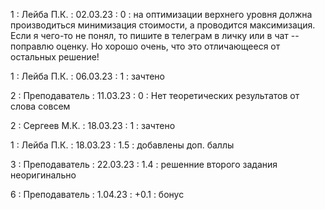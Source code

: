 1 : Лейба П.К. : 02.03.23 : 0 : на оптимизации верхнего уровня должна производиться минимизация стоимости, а проводится максимизация. Если я чего-то не понял, то пишите в телеграм в личку или в чат -- поправлю оценку. Но хорошо очень, что это отличающееся от остальных решение!

1 : Лейба П.К. : 06.03.23 : 1 : зачтено 

2 : Преподаватель : 11.03.23 : 0 : Нет теоретических результатов от слова совсем

2 : Сергеев М.К. : 18.03.23 : 1 : зачтено

1 : Лейба П.К. : 18.03.23 : 1.5 : добавлены доп. баллы 

3 : Преподаватель : 22.03.23 : 1.4 : решенние второго задания неоригинально

6 : Преподаватель : 1.04.23 : +0.1 : бонус

